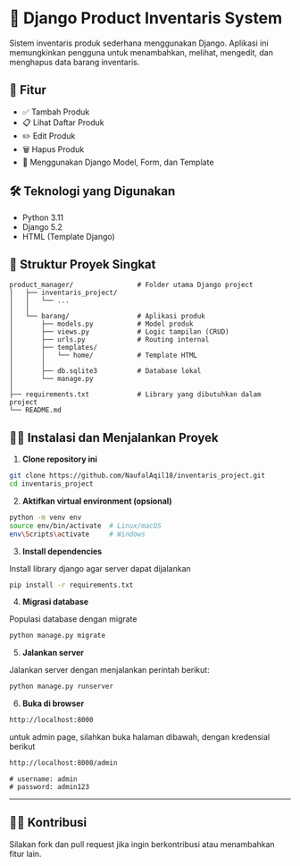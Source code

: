 # 🛒 Django Product Inventaris System

Sistem inventaris produk sederhana menggunakan Django. Aplikasi ini memungkinkan pengguna untuk menambahkan, melihat, mengedit, dan menghapus data barang inventaris.

## 🚀 Fitur

- ✅ Tambah Produk
- 📋 Lihat Daftar Produk
- ✏️ Edit Produk
- 🗑️ Hapus Produk
- 📄 Menggunakan Django Model, Form, dan Template

## 🛠️ Teknologi yang Digunakan

- Python 3.11
- Django 5.2
- HTML (Template Django)

## 📁 Struktur Proyek Singkat

```
product_manager/                # Folder utama Django project
│   ├── inventaris_project/
│   │   └── ...
│   │
│   └── barang/                 # Aplikasi produk
│       ├── models.py           # Model produk
│       ├── views.py            # Logic tampilan (CRUD)
│       ├── urls.py             # Routing internal
│       ├── templates/
│       │   └── home/           # Template HTML
│       │
│       ├── db.sqlite3          # Database lokal
│       └── manage.py
│
├── requirements.txt            # Library yang dibutuhkan dalam project
└── README.md
```

## 🧑‍💻 Instalasi dan Menjalankan Proyek

1. **Clone repository ini**

```bash
git clone https://github.com/NaufalAqil18/inventaris_project.git
cd inventaris_project
```

2. **Aktifkan virtual environment (opsional)**

```bash
python -m venv env
source env/bin/activate  # Linux/macOS
env\Scripts\activate     # Windows
```

3. **Install dependencies**

Install library django agar server dapat dijalankan

```bash
pip install -r requirements.txt
```

4. **Migrasi database**

Populasi database dengan migrate

```bash
python manage.py migrate
```

5. **Jalankan server**

Jalankan server dengan menjalankan perintah berikut:

```bash
python manage.py runserver
```

6. **Buka di browser**

```bash
http://localhost:8000
```

untuk admin page, silahkan buka halaman dibawah, dengan kredensial berikut

```bash
http://localhost:8000/admin
```

```
# username: admin
# password: admin123
```

---

## 🙋‍♂️ Kontribusi

Silakan fork dan pull request jika ingin berkontribusi atau menambahkan fitur lain.
